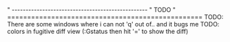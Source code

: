 " -------------------------------------------------
"   TODO
" =================================================
TODO: There are some windows where i can not 'q' out of.. and it bugs me
TODO: colors in fugitive diff view (:Gstatus then hit '=' to show the diff)
